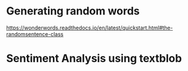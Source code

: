 # Generating random words
https://wonderwords.readthedocs.io/en/latest/quickstart.html#the-randomsentence-class

# Sentiment Analysis using textblob
